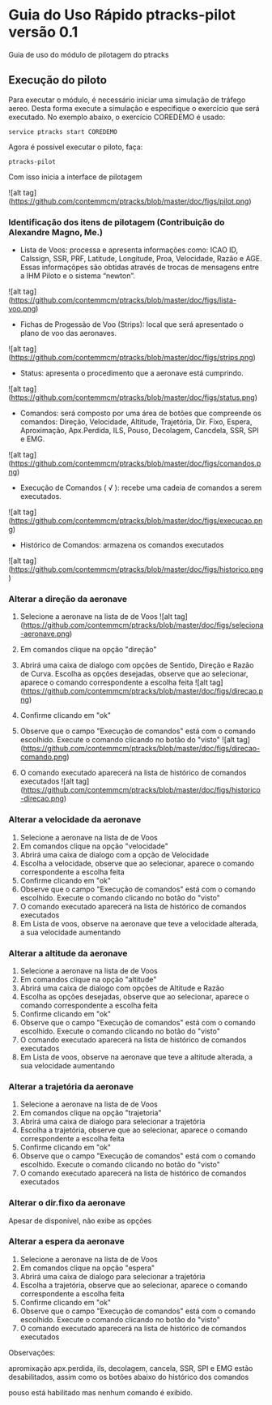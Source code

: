 # Guia do Uso Rápido ptracks-pilot versão 0.1
Guia de uso do módulo de pilotagem do ptracks 


## Execução do piloto

Para executar o módulo, é necessário iniciar uma simulação de tráfego aereo. Desta forma execute a simulação e especifique o exercício que será executado. No exemplo abaixo, o exercício COREDEMO é usado:

```
service ptracks start COREDEMO
```

Agora é possível executar o piloto, faça:

```
ptracks-pilot
```

Com isso inicia a interface de pilotagem

![alt tag] (https://github.com/contemmcm/ptracks/blob/master/doc/figs/pilot.png)


### Identificação dos itens de pilotagem (Contribuição do Alexandre Magno, Me.)


- Lista de Voos: processa e apresenta informações como: ICAO ID, Calssign, SSR, PRF, Latitude, Longitude, Proa, Velocidade, Razão e AGE. Essas informaçõpes são obtidas através de trocas de mensagens entre a IHM Piloto e o sistema “newton”.

![alt tag] (https://github.com/contemmcm/ptracks/blob/master/doc/figs/lista-voo.png)


- Fichas de Progessão de Voo (Strips): local que será apresentado o plano de voo das aeronaves.

![alt tag] (https://github.com/contemmcm/ptracks/blob/master/doc/figs/strips.png)


- Status: apresenta o procedimento que a aeronave está cumprindo.

![alt tag] (https://github.com/contemmcm/ptracks/blob/master/doc/figs/status.png)
 

- Comandos: será composto por uma área de botões que compreende os comandos: Direção, Velocidade, Altitude, Trajetória, Dir. Fixo, Espera, Aproximação, Apx.Perdida, ILS, Pouso, Decolagem, Cancdela, SSR, SPI e EMG.

![alt tag] (https://github.com/contemmcm/ptracks/blob/master/doc/figs/comandos.png)


- Execução de Comandos ( √ ): recebe uma cadeia de comandos a serem executados.

![alt tag] (https://github.com/contemmcm/ptracks/blob/master/doc/figs/execucao.png)


- Histórico de Comandos: armazena os comandos executados

![alt tag] (https://github.com/contemmcm/ptracks/blob/master/doc/figs/historico.png)



### Alterar a direção da aeronave

1. Selecione a aeronave na lista de de Voos
![alt tag] (https://github.com/contemmcm/ptracks/blob/master/doc/figs/seleciona-aeronave.png)

2. Em comandos clique na opção "direção"

3. Abrirá uma caixa de dialogo com opções de Sentido, Direção e Razão de Curva. Escolha as opções desejadas, observe que ao selecionar, aparece o comando correspondente a escolha feita 
![alt tag] (https://github.com/contemmcm/ptracks/blob/master/doc/figs/direcao.png)

4. Confirme clicando em "ok"

5. Observe que o campo "Execução de comandos" está com o comando escolhido. Execute o comando clicando no botão do "visto"
![alt tag] (https://github.com/contemmcm/ptracks/blob/master/doc/figs/direcao-comando.png)

6. O comando executado aparecerá na lista de histórico de comandos executados
![alt tag] (https://github.com/contemmcm/ptracks/blob/master/doc/figs/historico-direcao.png)

### Alterar a velocidade da aeronave

1. Selecione a aeronave na lista de de Voos
2. Em comandos clique na opção "velocidade"
3. Abrirá uma caixa de dialogo com a opção de Velocidade
4. Escolha a velocidade, observe que ao selecionar, aparece o comando correspondente a escolha feita
5. Confirme clicando em "ok"
6. Observe que o campo "Execução de comandos" está com o comando escolhido. Execute o comando clicando no botão do "visto"
7. O comando executado aparecerá na lista de histórico de comandos executados
8. Em Lista de voos, observe na aeronave que teve a velocidade alterada, a sua velocidade aumentando


### Alterar a altitude da aeronave

1. Selecione a aeronave na lista de de Voos
2. Em comandos clique na opção "altitude"
3. Abrirá uma caixa de dialogo com opções de Altitude e Razão
4. Escolha  as opções desejadas, observe que ao selecionar, aparece o comando correspondente a escolha feita
5. Confirme clicando em "ok"
6. Observe que o campo "Execução de comandos" está com o comando escolhido. Execute o comando clicando no botão do "visto"
7. O comando executado aparecerá na lista de histórico de comandos executados
8. Em Lista de voos, observe na aeronave que teve a altitude alterada, a sua velocidade aumentando

### Alterar a trajetória da aeronave

1. Selecione a aeronave na lista de de Voos
2. Em comandos clique na opção "trajetoria"
3. Abrirá uma caixa de dialogo para selecionar a trajetória
4. Escolha  a trajetória, observe que ao selecionar, aparece o comando correspondente a escolha feita
5. Confirme clicando em "ok"
6. Observe que o campo "Execução de comandos" está com o comando escolhido. Execute o comando clicando no botão do "visto"
7. O comando executado aparecerá na lista de histórico de comandos executados


### Alterar o dir.fixo da aeronave

Apesar de disponível, não exibe as opções

### Alterar a espera da aeronave

1. Selecione a aeronave na lista de de Voos
2. Em comandos clique na opção "espera"
3. Abrirá uma caixa de dialogo para selecionar a trajetória
4. Escolha  a trajetória, observe que ao selecionar, aparece o comando correspondente a escolha feita
5. Confirme clicando em "ok"
6. Observe que o campo "Execução de comandos" está com o comando escolhido. Execute o comando clicando no botão do "visto"
7. O comando executado aparecerá na lista de histórico de comandos executados


Observações:

apromixação apx.perdida, ils, decolagem, cancela, SSR, SPI e EMG estão desabilitados, assim como os botões abaixo do histórico dos comandos

pouso está habilitado mas nenhum comando é exibido.



